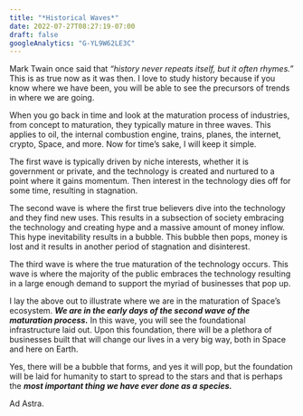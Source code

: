 ```yaml
---
title: "*Historical Waves*"
date: 2022-07-27T08:27:19-07:00
draft: false
googleAnalytics: "G-YL9W62LE3C"
---
```



Mark Twain once said that *“history never repeats itself, but it often rhymes.”* This is as true now as it was then. I love to study history because if you know where we have been, you will be able to see the precursors of trends in where we are going. 

When you go back in time and look at the maturation process of industries, from concept to maturation, they typically mature in three waves. This applies to oil, the internal combustion engine, trains, planes, the internet, crypto, Space, and more. Now for time’s sake, I will keep it simple. 

The first wave is typically driven by niche interests, whether it is government or private, and the technology is created and nurtured to a point where it gains momentum. Then interest in the technology dies off for some time, resulting in stagnation. 

The second wave is where the first true believers dive into the technology and they find new uses. This results in a subsection of society embracing the technology and creating hype and a massive amount of money inflow. This hype inevitability results in a bubble. This bubble then pops, money is lost and it results in another period of stagnation and disinterest.  

The third wave is where the true maturation of the technology occurs. This wave is where the majority of the public embraces the technology resulting in a large enough demand to support the myriad of businesses that pop up.

I lay the above out to illustrate where we are in the maturation of Space’s ecosystem. ***We are in the early days of the second wave of the maturation process.*** In this wave, you will see the foundational infrastructure laid out. Upon this foundation, there will be a plethora of businesses built that will change our lives in a very big way, both in Space and here on Earth. 

Yes, there will be a bubble that forms, and yes it will pop, but the foundation will be laid for humanity to start to spread to the stars and that is perhaps the ***most important thing we have ever done as a species.*** 

Ad Astra.
 